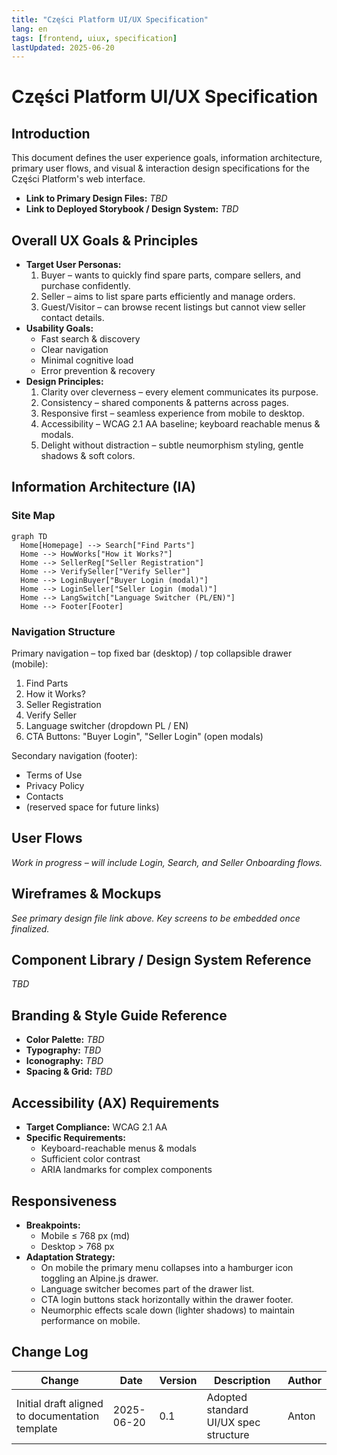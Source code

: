 ```yaml
---
title: "Części Platform UI/UX Specification"
lang: en
tags: [frontend, uiux, specification]
lastUpdated: 2025-06-20
---
```


# Części Platform UI/UX Specification

## Introduction

This document defines the user experience goals, information architecture, primary user flows, and visual & interaction design specifications for the Części Platform's web interface.

- **Link to Primary Design Files:** _TBD_
- **Link to Deployed Storybook / Design System:** _TBD_

## Overall UX Goals & Principles

- **Target User Personas:**
  1. Buyer – wants to quickly find spare parts, compare sellers, and purchase confidently.
  2. Seller – aims to list spare parts efficiently and manage orders.
  3. Guest/Visitor – can browse recent listings but cannot view seller contact details.
- **Usability Goals:**
  - Fast search & discovery
  - Clear navigation
  - Minimal cognitive load
  - Error prevention & recovery
- **Design Principles:**
  1. Clarity over cleverness – every element communicates its purpose.
  2. Consistency – shared components & patterns across pages.
  3. Responsive first – seamless experience from mobile to desktop.
  4. Accessibility – WCAG 2.1 AA baseline; keyboard reachable menus & modals.
  5. Delight without distraction – subtle neumorphism styling, gentle shadows & soft colors.

## Information Architecture (IA)

### Site Map

```mermaid
graph TD
  Home[Homepage] --> Search["Find Parts"]
  Home --> HowWorks["How it Works?"]
  Home --> SellerReg["Seller Registration"]
  Home --> VerifySeller["Verify Seller"]
  Home --> LoginBuyer["Buyer Login (modal)"]
  Home --> LoginSeller["Seller Login (modal)"]
  Home --> LangSwitch["Language Switcher (PL/EN)"]
  Home --> Footer[Footer]
```

### Navigation Structure

Primary navigation – top fixed bar (desktop) / top collapsible drawer (mobile):

1. Find Parts
2. How it Works?
3. Seller Registration
4. Verify Seller
5. Language switcher (dropdown PL / EN)
6. CTA Buttons: "Buyer Login", "Seller Login" (open modals)

Secondary navigation (footer):

- Terms of Use
- Privacy Policy
- Contacts
- (reserved space for future links)

## User Flows

_Work in progress – will include Login, Search, and Seller Onboarding flows._

## Wireframes & Mockups

_See primary design file link above. Key screens to be embedded once finalized._

## Component Library / Design System Reference

_TBD_

## Branding & Style Guide Reference

- **Color Palette:** _TBD_
- **Typography:** _TBD_
- **Iconography:** _TBD_
- **Spacing & Grid:** _TBD_

## Accessibility (AX) Requirements

- **Target Compliance:** WCAG 2.1 AA
- **Specific Requirements:**
  - Keyboard-reachable menus & modals
  - Sufficient color contrast
  - ARIA landmarks for complex components

## Responsiveness

- **Breakpoints:**
  - Mobile ≤ 768 px (md)
  - Desktop > 768 px
- **Adaptation Strategy:**
  - On mobile the primary menu collapses into a hamburger icon toggling an Alpine.js drawer.
  - Language switcher becomes part of the drawer list.
  - CTA login buttons stack horizontally within the drawer footer.
  - Neumorphic effects scale down (lighter shadows) to maintain performance on mobile.

## Change Log

| Change | Date | Version | Description | Author |
| ------ | ---- | ------- | ----------- | ------ |
| Initial draft aligned to documentation template | 2025-06-20 | 0.1 | Adopted standard UI/UX spec structure | Anton | 